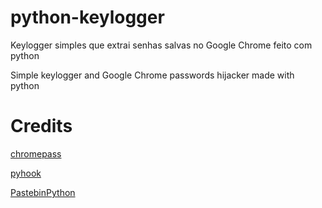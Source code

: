# python-keylogger
Keylogger simples que extrai senhas salvas no Google Chrome feito com python

Simple keylogger and Google Chrome passwords hijacker made with python

# Credits
[chromepass](https://github.com/hassaanaliw/chromepass)

[pyhook](https://github.com/Answeror/pyhook_py3k)

[PastebinPython](https://github.com/six519/PastebinPython)




